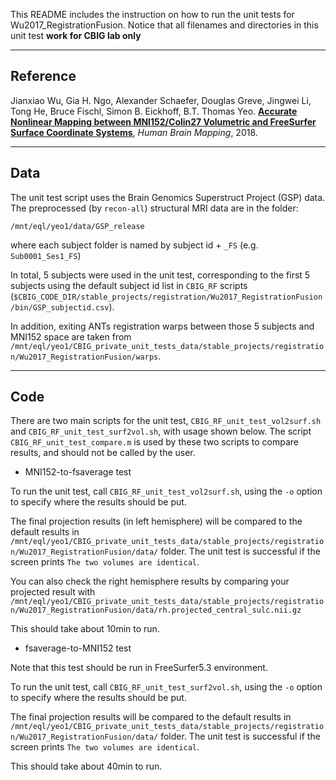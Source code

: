 This README includes the instruction on how to run the unit tests for Wu2017_RegistrationFusion. Notice that all filenames and directories in this unit test **work for CBIG lab only**

----

## Reference

Jianxiao Wu, Gia H. Ngo, Alexander Schaefer, Douglas Greve, Jingwei Li, Tong He, Bruce Fischl, Simon B. Eickhoff, B.T. Thomas Yeo. [**Accurate Nonlinear Mapping between MNI152/Colin27 Volumetric and FreeSurfer Surface Coordinate Systems**](http://people.csail.mit.edu/ythomas/publications/2018VolSurfMapping-HBM.pdf), *Human Brain Mapping*, 2018.

----

## Data

The unit test script uses the Brain Genomics Superstruct Project (GSP) data. The preprocessed (by `recon-all`) structural MRI data are in the folder:
```
/mnt/eql/yeo1/data/GSP_release
```
where each subject folder is named by subject id + `_FS` (e.g. `Sub0001_Ses1_FS`)

In total, 5 subjects were used in the unit test, corresponding to the first 5 subjects using the default subject id list in `CBIG_RF` scripts (`$CBIG_CODE_DIR/stable_projects/registration/Wu2017_RegistrationFusion/bin/GSP_subjectid.csv`).

In addition, exiting ANTs registration warps between those 5 subjects and MNI152 space are taken from `/mnt/eql/yeo1/CBIG_private_unit_tests_data/stable_projects/registration/Wu2017_RegistrationFusion/warps`.

----

## Code

There are two main scripts for the unit test, `CBIG_RF_unit_test_vol2surf.sh` and `CBIG_RF_unit_test_surf2vol.sh`, with usage shown below. The script `CBIG_RF_unit_test_compare.m` is used by these two scripts to compare results, and should not be called by the user.

- MNI152-to-fsaverage test

To run the unit test, call `CBIG_RF_unit_test_vol2surf.sh`, using the `-o` option to specify where the results should be put.

The final projection results (in left hemisphere) will be compared to the default results in `/mnt/eql/yeo1/CBIG_private_unit_tests_data/stable_projects/registration/Wu2017_RegistrationFusion/data/` folder. The unit test is successful if the screen prints `The two volumes are identical`.

You can also check the right hemisphere results by comparing your projected result with `/mnt/eql/yeo1/CBIG_private_unit_tests_data/stable_projects/registration/Wu2017_RegistrationFusion/data/rh.projected_central_sulc.nii.gz`

This should take about 10min to run.

- fsaverage-to-MNI152 test

Note that this test should be run in FreeSurfer5.3 environment.

To run the unit test, call `CBIG_RF_unit_test_surf2vol.sh`, using the `-o` option to specify where the results should be put.

The final projection results will be compared to the default results in `/mnt/eql/yeo1/CBIG_private_unit_tests_data/stable_projects/registration/Wu2017_RegistrationFusion/data/` folder. The unit test is successful if the screen prints `The two volumes are identical`.

This should take about 40min to run.


